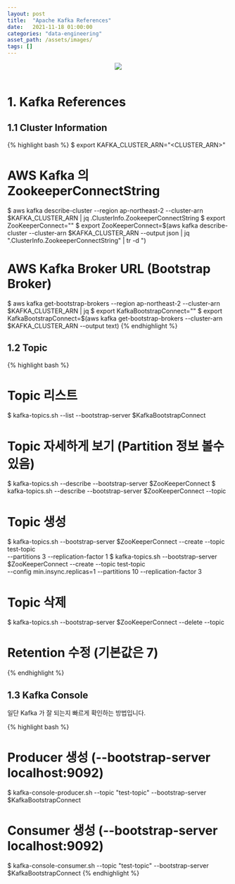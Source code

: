 ```yaml
---
layout: post 
title:  "Apache Kafka References"
date:   2021-11-18 01:00:00 
categories: "data-engineering"
asset_path: /assets/images/ 
tags: []
---
```


<header>
    <img src="{{ page.asset_path }}kafka_background.jpeg" class="center img-responsive img-rounded img-fluid">
</header>


# 1. Kafka References 

## 1.1 Cluster Information

{% highlight bash %}
$ export KAFKA_CLUSTER_ARN="<CLUSTER_ARN>"

# AWS Kafka 의 ZookeeperConnectString 
$ aws kafka describe-cluster --region ap-northeast-2 --cluster-arn $KAFKA_CLUSTER_ARN | jq .ClusterInfo.ZookeeperConnectString
$ export ZooKeeperConnect="<ZookeeperConnectString>"
$ export ZooKeeperConnect=$(aws kafka describe-cluster --cluster-arn $KAFKA_CLUSTER_ARN --output json | jq ".ClusterInfo.ZookeeperConnectString" | tr -d \")


# AWS Kafka Broker URL (Bootstrap Broker)
$ aws kafka get-bootstrap-brokers --region ap-northeast-2 --cluster-arn $KAFKA_CLUSTER_ARN | jq
$ export KafkaBootstrapConnect="<BootstrapBrokerString>"
$ export KafkaBootstrapConnect=$(aws kafka  get-bootstrap-brokers --cluster-arn $KAFKA_CLUSTER_ARN --output text)
{% endhighlight %}

## 1.2 Topic

{% highlight bash %}
# Topic 리스트
$ kafka-topics.sh --list --bootstrap-server $KafkaBootstrapConnect

# Topic 자세하게 보기 (Partition 정보 볼수 있음)
$ kafka-topics.sh --describe --bootstrap-server $ZooKeeperConnect
$ kafka-topics.sh --describe --bootstrap-server $ZooKeeperConnect --topic <TopicName>


# Topic 생성
$ kafka-topics.sh --bootstrap-server $ZooKeeperConnect --create --topic test-topic \
                  --partitions 3 --replication-factor 1
$ kafka-topics.sh --bootstrap-server $ZooKeeperConnect --create --topic test-topic \
                  --config min.insync.replicas=1 --partitions 10 --replication-factor 3


# Topic 삭제 
$ kafka-topics.sh --bootstrap-server $ZooKeeperConnect --delete --topic <TopicName>

# Retention 수정 (기본값은 7)
{% endhighlight %}

## 1.3 Kafka Console

일단 Kafka 가 잘 되는지 빠르게 확인하는 방법입니다. 

{% highlight bash %}
# Producer 생성 (--bootstrap-server localhost:9092)
$ kafka-console-producer.sh --topic "test-topic" --bootstrap-server $KafkaBootstrapConnect

# Consumer 생성 (--bootstrap-server localhost:9092)
$ kafka-console-consumer.sh --topic "test-topic" --bootstrap-server $KafkaBootstrapConnect
{% endhighlight %}

